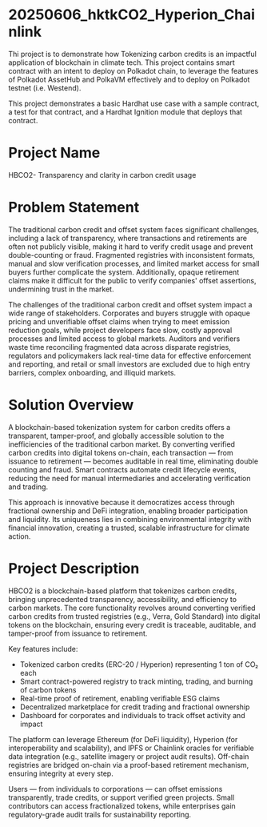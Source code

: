
# 20250606_hktkCO2_Hyperion_Chainlink

Thi project is to demonstrate how Tokenizing carbon credits is an impactful application of blockchain in climate tech. This project contains smart contract with an intent to deploy on Polkadot chain, to leverage the features of Polkadot AssetHub and PolkaVM effectively and to deploy on Polkadot testnet (i.e. Westend). 


This project demonstrates a basic Hardhat use case with a sample contract, a test for that contract, and a Hardhat Ignition module that deploys that contract.

# Project Name
HBCO2- Transparency and clarity in carbon credit usage​

# Problem Statement
The traditional carbon credit and offset system faces significant challenges, including a lack of transparency, where transactions and retirements are often not publicly visible, making it hard to verify credit usage and prevent double-counting or fraud. Fragmented registries with inconsistent formats, manual and slow verification processes, and limited market access for small buyers further complicate the system. Additionally, opaque retirement claims make it difficult for the public to verify companies' offset assertions, undermining trust in the market.​

The challenges of the traditional carbon credit and offset system impact a wide range of stakeholders. Corporates and buyers struggle with opaque pricing and unverifiable offset claims when trying to meet emission reduction goals, while project developers face slow, costly approval processes and limited access to global markets. Auditors and verifiers waste time reconciling fragmented data across disparate registries, regulators and policymakers lack real-time data for effective enforcement and reporting, and retail or small investors are excluded due to high entry barriers, complex onboarding, and illiquid markets.​


# Solution Overview
A blockchain-based tokenization system for carbon credits offers a transparent, tamper-proof, and globally accessible solution to the inefficiencies of the traditional carbon market. By converting verified carbon credits into digital tokens on-chain, each transaction — from issuance to retirement — becomes auditable in real time, eliminating double counting and fraud. Smart contracts automate credit lifecycle events, reducing the need for manual intermediaries and accelerating verification and trading. ​

This approach is innovative because it democratizes access through fractional ownership and DeFi integration, enabling broader participation and liquidity. Its uniqueness lies in combining environmental integrity with financial innovation, creating a trusted, scalable infrastructure for climate action.

# Project Description
HBCO2 is a blockchain-based platform that tokenizes carbon credits, bringing unprecedented transparency, accessibility, and efficiency to carbon markets. The core functionality revolves around converting verified carbon credits from trusted registries (e.g., Verra, Gold Standard) into digital tokens on the blockchain, ensuring every credit is traceable, auditable, and tamper-proof from issuance to retirement.​

Key features include:​
- Tokenized carbon credits (ERC-20 /  Hyperion) representing 1 ton of CO₂ each​
- Smart contract-powered registry to track minting, trading, and burning of carbon tokens​
- Real-time proof of retirement, enabling verifiable ESG claims​
- Decentralized marketplace for credit trading and fractional ownership​
- Dashboard for corporates and individuals to track offset activity and impact​

The platform can leverage Ethereum (for DeFi liquidity), Hyperion (for interoperability and scalability), and IPFS or Chainlink oracles for verifiable data integration (e.g., satellite imagery or project audit results). Off-chain registries are bridged on-chain via a proof-based retirement mechanism, ensuring integrity at every step.​

Users — from individuals to corporations — can offset emissions transparently, trade credits, or support verified green projects. Small contributors can access fractionalized tokens, while enterprises gain regulatory-grade audit trails for sustainability reporting.​
